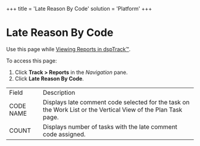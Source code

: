 +++
title = 'Late Reason By Code'
solution = 'Platform'
+++

# Late Reason By Code

<div class="use">

Use this page while [Viewing Reports in
dspTrack™](../Use_Cases/View_Reports_in_dspTrack.htm).

</div>

To access this page:

1.  Click **Track \> Reports** in the *Navigation* pane.
2.  Click **Late Reason By
Code**.

|           |                                                                                                               |
| --------- | ------------------------------------------------------------------------------------------------------------- |
| Field     | Description                                                                                                   |
| CODE NAME | Displays late comment code selected for the task on the Work List or the Vertical View of the Plan Task page. |
| COUNT     | Displays number of tasks with the late comment code assigned.                                                 |
